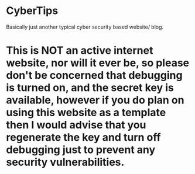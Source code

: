 # CyberTips
Basically just another typical cyber security based website/ blog.




# This is NOT an active internet website, nor will it ever be, so please don't be concerned that debugging is turned on, and the secret key is available, however if you do plan on using this website as a template then I would advise that you regenerate the key and turn off debugging just to prevent any security vulnerabilities.
